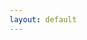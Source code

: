 ```yaml
---
layout: default
---
```


<script type="text/javascript">
    window.location.replace("http://www.eu-emi.eu/emi-2-matterhorn-products/-/asset_publisher/B4Rk/content/storm-se-1#StoRM_SRM_Client")
</script>
